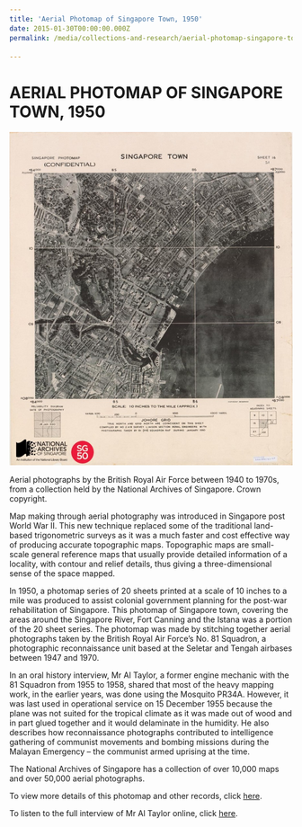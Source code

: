 ```yaml
---
title: 'Aerial Photomap of Singapore Town, 1950'
date: 2015-01-30T00:00:00.000Z
permalink: /media/collections-and-research/aerial-photomap-singapore-town

---
```



<iframe id="pxcelframe" src="//t.sharethis.com/a/t_.htm?ver=0.345.16984&amp;cid=c010#rnd=1577951276923&amp;cid=c010&amp;dmn=www.nas.gov.sg&amp;tt=t.dhj&amp;dhjLcy=26&amp;lbl=pxcel&amp;flbl=pxcel&amp;ll=d&amp;ver=0.345.16984&amp;ell=d&amp;cck=__stid&amp;pn=%2Fblogs%2Farchivistpick%2Faerial-photomap-of-singapore-town-1950-2%2F&amp;qs=na&amp;rdn=www.nas.gov.sg&amp;rpn=%2Fblogs%2Farchivistpick%2F2015%2F01%2F&amp;rqs=na&amp;cc=SG&amp;cont=AS&amp;ipaddr=" style="display: none;"></iframe>

# AERIAL PHOTOMAP OF SINGAPORE TOWN, 1950

![img](../../../images/blogs/2015-01-30-L-870x1024.jpg)

Aerial photographs by the British Royal Air Force between 1940 to 1970s, from a collection held by the National Archives of Singapore. Crown copyright.

Map making through aerial photography was introduced in Singapore post World War II.  This new technique replaced some of the traditional land-based trigonometric surveys as it was a much faster and cost effective way of producing accurate topographic maps. Topographic maps are small-scale general reference maps that usually provide detailed information of a locality, with contour and relief details, thus giving a three-dimensional sense of the space mapped.

In 1950, a photomap series of 20 sheets printed at a scale of 10 inches to a mile was produced to assist colonial government planning for the post-war rehabilitation of Singapore. This photomap of Singapore town, covering the areas around the Singapore River, Fort Canning and the Istana was a portion of the 20 sheet series. The photomap was made by stitching together aerial photographs taken by the British Royal Air Force’s No. 81 Squadron, a photographic reconnaissance unit based at the Seletar and Tengah airbases between 1947 and 1970.

In an oral history interview, Mr Al Taylor, a former engine mechanic with the 81 Squadron from 1955 to 1958, shared that most of the heavy mapping work, in the earlier years, was done using the Mosquito PR34A. However, it was last used in operational service on 15 December 1955 because the plane was not suited for the tropical climate as it was made out of wood and in part glued together and it would delaminate in the humidity. He also describes how reconnaissance photographs contributed to intelligence gathering of communist movements and bombing missions during the Malayan Emergency – the communist armed uprising at the time.

The National Archives of Singapore has a collection of over 10,000 maps and over 50,000 aerial photographs.

To view more details of this photomap and other records, click [here](http://www.nas.gov.sg/archivesonline/maps_building_plans/record-details/f7cf0696-115c-11e3-83d5-0050568939ad).

To listen to the full interview of Mr Al Taylor online, click [here](http://www.nas.gov.sg/archivesonline/oral_history_interviews/record-details/ecc91e7c-1161-11e3-83d5-0050568939ad?keywords=allison+taylor&keywords-type=all).